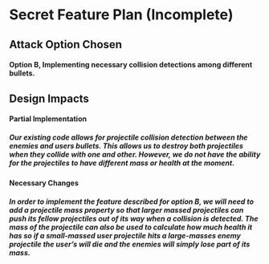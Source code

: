 # Secret Feature Plan (Incomplete)
## Attack Option Chosen
#### Option B, Implementing necessary collision detections among different bullets.

## Design Impacts
#### Partial Implementation
##### Our existing code allows for projectile collision detection between the enemies and users bullets. This allows us to destroy both projectiles when they collide with one and other. However, we do not have the ability for the projectiles to have different mass or health at the moment. 
#### Necessary Changes
##### In order to implement the feature described for option B, we will need to add a projectile mass property so that larger massed projectiles can push its fellow projectiles out of its way when a collision is detected. The mass of the projectile can also be used to calculate how much health it has so if a small-massed user projectile hits a large-masses enemy projectile the user’s will die and the enemies will simply lose part of its mass.
